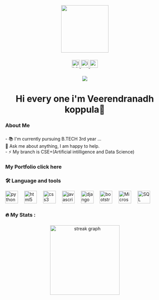 <div align="center">
  <img height="150" src="https://media2.giphy.com/media/v1.Y2lkPTc5MGI3NjExd2MyOGFnNXphN2xmM21yNnAxb3c4NHRoNXE2NGd2eThpZ3F6aHJndSZlcD12MV9naWZzX3NlYXJjaCZjdD1n/RbDKaczqWovIugyJmW/giphy.gif"  />
</div>

###

<div align="center">
  <a href="https://www.linkedin.com/in/veerendranadh-koppula-81bb58226" target="_blank">
    <img src="https://img.shields.io/static/v1?message=LinkedIn&logo=linkedin&label=&color=0077B5&logoColor=white&labelColor=&style=for-the-badge" height="25" alt="linkedin logo"  />
  </a>
  <a href="https://instagram.com/veerendranadh_koppula?utm_source=qr&igshid=ZDc4ODBmNjlmNQ%3D%3D" target="_blank">
    <img src="https://img.shields.io/static/v1?message=Instagram&logo=instagram&label=&color=E4405F&logoColor=white&labelColor=&style=for-the-badge" height="25" alt="instagram logo"  />
  </a>
  <a href="mailto:veerendrakoppula68@gmail.com" target="_blank">
    <img src="https://img.shields.io/static/v1?message=Gmail&logo=gmail&label=&color=D14836&logoColor=white&labelColor=&style=for-the-badge" height="25" alt="gmail logo"  />
  </a>
</div>

###

<div align="center">
  <img src="https://visitor-badge.laobi.icu/badge?page_id=veerendranadhkoppula.veerendranadhkoppula&"  />
</div>

###

<h1 align="center">Hi every one i'm Veerendranadh koppula👋</h1>

###

<h3 align="left">About Me</h3>

###

<p align="left">- 📚 I'm currently pursuing B.TECH 3rd year  ...</br>💬 Ask me about anything, I am happy to help.<br>- ⚡ My branch is  CSE+(Artificial intilligence and Data Science)</p>

###
###

<h3 href="https://main--veerendranadhportfolio.netlify.app/">My Portfolio click here</h3>

###

<h3 align="left">🛠 Language and tools</h3>

<div align="left">
  <img src="https://cdn.jsdelivr.net/gh/devicons/devicon/icons/python/python-original.svg" height="40" alt="python logo"  />
  <img width="12" />
  <img src="https://cdn.jsdelivr.net/gh/devicons/devicon/icons/html5/html5-original.svg" height="40" alt="html5 logo"  />
  <img width="12" />
  <img src="https://cdn.jsdelivr.net/gh/devicons/devicon/icons/css3/css3-original.svg" height="40" alt="css3 logo"  />
  <img width="12" />
  <img src="https://cdn.jsdelivr.net/gh/devicons/devicon/icons/javascript/javascript-original.svg" height="40" alt="javascript logo"  />
  <img width="12" />
  <img src="https://cdn.jsdelivr.net/gh/devicons/devicon/icons/django/django-plain.svg" height="40" alt="django logo"  />
  <img width="12" />
  <img src="https://cdn.jsdelivr.net/gh/devicons/devicon/icons/bootstrap/bootstrap-plain.svg" height="40" alt="bootstrap logo"  />
  <img width="12" />
  <img src="https://download.logo.wine/logo/Microsoft_Excel/Microsoft_Excel-Logo.wine.png" height="40" alt="Microsoft_Excel logo"  />
  <img width="12" />
  <img src="https://upload.wikimedia.org/wikipedia/commons/8/87/Sql_data_base_with_logo.png" height="40" alt="SQL logo"  />
  </div>

###

<h3 align="left">🔥   My Stats :</h3>

###

<div align="center">
  <img src="https://streak-stats.demolab.com?user=veerendranadhkoppula&locale=en&mode=daily&theme=dark&hide_border=false&border_radius=5&order=3" height="220" alt="streak graph"  />
</div>

###

